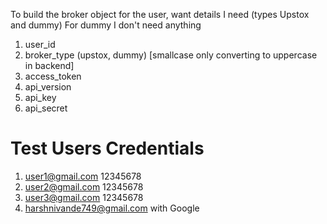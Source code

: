To build the broker object for the user, want details I need (types Upstox and dummy)
For dummy I don't need anything
1. user_id
2. broker_type (upstox, dummy) [smallcase only converting to uppercase in backend]
3. access_token
4. api_version
5. api_key
6. api_secret

# Test Users Credentials
1. user1@gmail.com 12345678
2. user2@gmail.com 12345678
3. user3@gmail.com 12345678
4. harshnivande749@gmail.com with Google